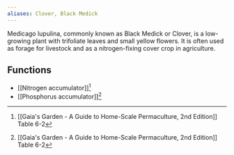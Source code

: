 ```yaml
---
aliases: Clover, Black Medick
---
```

Medicago lupulina, commonly known as Black Medick or Clover, is a low-growing plant with trifoliate leaves and small yellow flowers. It is often used as forage for livestock and as a nitrogen-fixing cover crop in agriculture.

## Functions
- [[Nitrogen accumulator]][^1]
- [[Phosphorus accumulator]][^1]

[^1]: [[Gaia's Garden - A Guide to Home-Scale Permaculture, 2nd Edition]] Table 6-2
